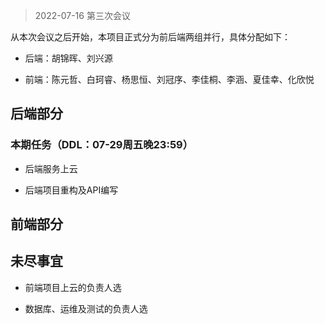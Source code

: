 > 2022-07-16 第三次会议

从本次会议之后开始，本项目正式分为前后端两组并行，具体分配如下：

- 后端：胡锦晖、刘兴源

- 前端：陈元哲、白珂睿、杨思恒、刘冠序、李佳桐、李涵、夏佳幸、化欣悦

## 后端部分

### 本期任务（DDL：07-29周五晚23:59）

- 后端服务上云

- 后端项目重构及API编写

## 前端部分

## 未尽事宜

- 前端项目上云的负责人选

- 数据库、运维及测试的负责人选